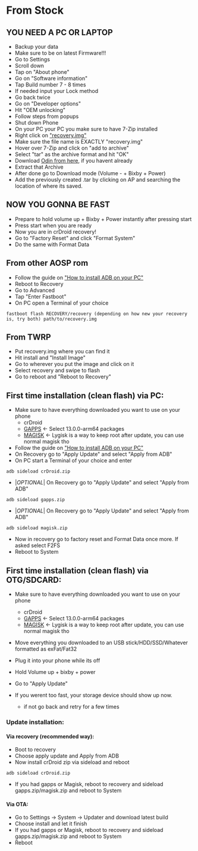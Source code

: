 # From Stock

## YOU NEED A PC OR LAPTOP
* Backup your data
* Make sure to be on latest Firmware!!!
* Go to Settings
* Scroll down
* Tap on "About phone"
* Go on "Software information"
* Tap Build number 7 - 8 times
* If needed input your Lock method
* Go back twice
* Go on "Developer options"
* Hit "OEM unlocking"
* Follow steps from popups
* Shut down Phone 
* On your PC your PC you make sure to have 7-Zip installed
* Right click on ["recovery.img"](https://sourceforge.net/projects/crdroid/files/star2lte/9.x/recovery.img/download)
* Make sure the file name is EXACTLY "recovery.img"
* Hover over 7-Zip and click on "add to archive"
* Select "tar" as the archive format and hit "OK"
* Download [Odin from here](https://odindownload.com/download/Odin3_v3.14.4.zip), if you havent already
* Extract that Archive
* After done go to Download mode (Volume - + Bixby + Power)
* Add the previously created .tar by clicking on AP and searching the location of where its saved.

## NOW YOU GONNA BE FAST
* Prepare to hold volume up + Bixby + Power instantly after pressing start
* Press start when you are ready
* Now you are in crDroid recovery!
* Go to "Factory Reset" and click "Format System"
* Do the same with Format Data

## From other AOSP rom
* Follow the guide on ["How to install ADB on your PC"](https://telegra.ph/HOW-TO-3-04-18) 
* Reboot to Recovery
* Go to Advanced
* Tap "Enter Fastboot"
* On PC open a Terminal of your choice

```
fastboot flash RECOVERY/recovery (depending on how new your recovery is, try both) path/to/recovery.img
```

## From TWRP
* Put recovery.img where you can find it
* Hit install and "Install Image"
* Go to wherever you put the image and click on it
* Select recovery and swipe to flash
* Go to reboot and "Reboot to Recovery"

## First time installation (clean flash) via PC:

* Make sure to have everything downloaded you want to use on your phone
  - crDroid
  - [GAPPS](http://downloads.codefi.re/jdcteam/javelinanddart/gapps) <- Select 13.0.0-arm64 packages
  - [MAGISK](https://github.com/programminghoch10/Lygisk#downloads) <- Lygisk is a way to keep root after update, you can use normal magisk tho
* Follow the guide on ["How to install ADB on your PC"](https://telegra.ph/HOW-TO-3-04-18) 
* On Recovery go to "Apply Update" and select "Apply from ADB"
* On PC start a Terminal of your choice and enter

```
adb sideload crDroid.zip
```
* |*OPTIONAL*| On Recovery go to "Apply Update" and select "Apply from ADB"

```
adb sideload gapps.zip
```
* |*OPTIONAL*| On Recovery go to "Apply Update" and select "Apply from ADB"

```
adb sideload magisk.zip
```
* Now in recovery go to factory reset and Format Data once more. If asked select F2FS
* Reboot to System

## First time installation (clean flash) via OTG/SDCARD:

* Make sure to have everything downloaded you want to use on your phone
  - crDroid
  - [GAPPS](http://downloads.codefi.re/jdcteam/javelinanddart/gapps) <- Select 13.0.0-arm64 packages
  - [MAGISK](https://github.com/programminghoch10/Lygisk#downloads) <- Lygisk is a way to keep root after update, you can use normal magisk tho

* Move everything you downloaded to an USB stick/HDD/SSD/Whatever formatted as exFat/Fat32
* Plug it into your phone while its off
* Hold Volume up + bixby + power
* Go to "Apply Update"
* If you werent too fast, your storage device should show up now.
  - if not go back and retry for a few times

### Update installation:
#### Via recovery (recommended way):
* Boot to recovery
* Choose apply update and Apply from ADB
* Now install crDroid zip via sideload and reboot

```
adb sideload crDroid.zip
```
* If you had gapps or Magisk, reboot to recovery and sideload gapps.zip/magisk.zip and reboot to System

#### Via OTA:
* Go to Settings -> System -> Updater and download latest build
* Choose install and let it finish
* If you had gapps or Magisk, reboot to recovery and sideload gapps.zip/magisk.zip and reboot to System
* Reboot
